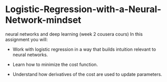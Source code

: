 # Logistic-Regression-with-a-Neural-Network-mindset
neural networks and deep learning (week 2 cousera cours)
In this assignment you will:

- Work with logistic regression in a way that builds intuition relevant to neural networks.

- Learn how to minimize the cost function.

- Understand how derivatives of the cost are used to update parameters.
